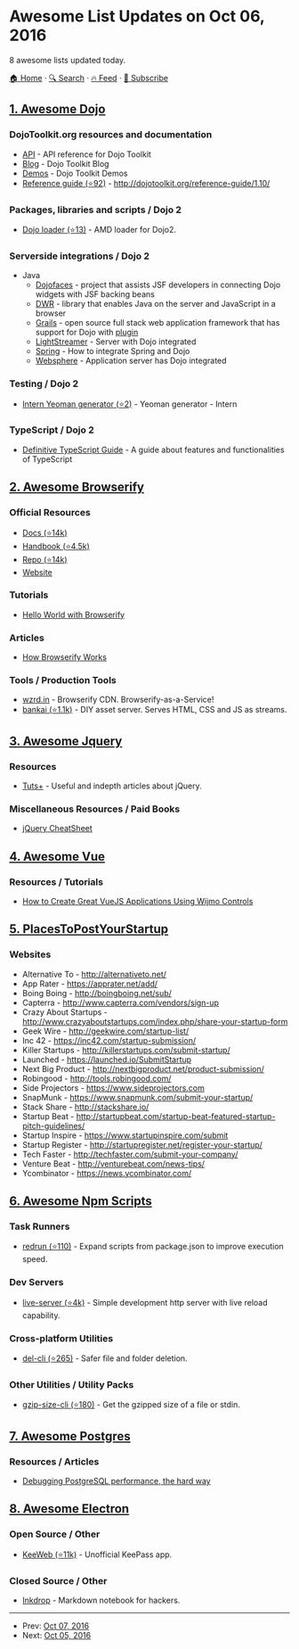 # Awesome List Updates on Oct 06, 2016

8 awesome lists updated today.

[🏠 Home](/README.md) · [🔍 Search](https://www.trackawesomelist.com/search/) · [🔥 Feed](https://www.trackawesomelist.com/rss.xml) · [📮 Subscribe](https://trackawesomelist.us17.list-manage.com/subscribe?u=d2f0117aa829c83a63ec63c2f&id=36a103854c)



## [1. Awesome Dojo](/content/petk/awesome-dojo/README.md)

### DojoToolkit.org resources and documentation

*   [API](http://dojotoolkit.org/api/) - API reference for Dojo Toolkit
*   [Blog](http://dojotoolkit.org/blog/) - Dojo Toolkit Blog
*   [Demos](http://demos.dojotoolkit.org/demos/) - Dojo Toolkit Demos
*   [Reference guide (⭐92)](https://github.com/dojo/docs) - <http://dojotoolkit.org/reference-guide/1.10/>

### Packages, libraries and scripts / Dojo 2

*   [Dojo loader (⭐13)](https://github.com/dojo/loader) - AMD loader for Dojo2.

### Serverside integrations / Dojo 2

*   Java
    *   [Dojofaces](http://www.dojofaces.org) - project that assists JSF developers in connecting Dojo widgets with JSF backing beans
    *   [DWR](http://directwebremoting.org/dwr/index.html) - library that enables Java on the server and JavaScript in a browser
    *   [Grails](https://grails.org/) - open source full stack web application framework that has support for Dojo with [plugin](http://grails.org/plugin/dojo)
    *   [LightStreamer](http://www.lightstreamer.com/) - Server with Dojo integrated
    *   [Spring](https://www.sitepen.com/blog/2011/08/11/how-do-you-use-the-dojo-store-jsonrest-api-with-spring/) - How to integrate Spring and Dojo
    *   [Websphere](http://www-03.ibm.com/software/products/en/appserv-was) - Application server has Dojo integrated

### Testing / Dojo 2

*   [Intern Yeoman generator (⭐2)](https://github.com/naglalakk/generator-intern) - Yeoman generator - Intern

### TypeScript / Dojo 2

*   [Definitive TypeScript Guide](https://www.sitepen.com/blog/2013/12/31/definitive-guide-to-typescript/) - A guide about features and functionalities of TypeScript

## [2. Awesome Browserify](/content/browserify/awesome-browserify/README.md)

### Official Resources

*   [Docs (⭐14k)](https://github.com/substack/node-browserify#usage)
*   [Handbook (⭐4.5k)](https://github.com/substack/browserify-handbook)
*   [Repo (⭐14k)](https://github.com/substack/node-browserify)
*   [Website](http://browserify.org/)

### Tutorials

*   [Hello World with Browserify](http://browserify.org/#middle-section)

### Articles

*   [How Browserify Works](http://benclinkinbeard.com/posts/how-browserify-works/)

### Tools / Production Tools

*   [wzrd.in](https://wzrd.in/) - Browserify CDN. Browserify-as-a-Service!
*   [bankai (⭐1.1k)](https://github.com/yoshuawuyts/bankai) - DIY asset server. Serves HTML, CSS and JS as streams.

## [3. Awesome Jquery](/content/petk/awesome-jquery/README.md)

### Resources

*   [Tuts+](https://code.tutsplus.com/categories/jquery) - Useful and indepth articles about jQuery.

### Miscellaneous Resources / Paid Books

*   [jQuery CheatSheet](http://lab.abhinayrathore.com/jquery-cheatsheet/)

## [4. Awesome Vue](/content/vuejs/awesome-vue/README.md)

### Resources / Tutorials

*   [How to Create Great VueJS Applications Using Wijmo Controls](http://wijmo.com/blog/how-to-create-great-vuejs-applications-using-wijmo-controls/)

## [5. PlacesToPostYourStartup](/content/mmccaff/PlacesToPostYourStartup/README.md)

### Websites

*   Alternative To - <http://alternativeto.net/>
*   App Rater - <https://apprater.net/add/>
*   Boing Boing - <http://boingboing.net/sub/>
*   Capterra - <http://www.capterra.com/vendors/sign-up>
*   Crazy About Startups - <http://www.crazyaboutstartups.com/index.php/share-your-startup-form>
*   Geek Wire - <http://geekwire.com/startup-list/>
*   Inc 42 - <https://inc42.com/startup-submission/>
*   Killer Startups - <http://killerstartups.com/submit-startup/>
*   Launched - <https://launched.io/SubmitStartup>
*   Next Big Product - <http://nextbigproduct.net/product-submission/>
*   Robingood - <http://tools.robingood.com/>
*   Side Projectors - <https://www.sideprojectors.com>
*   SnapMunk - <https://www.snapmunk.com/submit-your-startup/>
*   Stack Share - <http://stackshare.io/>
*   Startup Beat - <http://startupbeat.com/startup-beat-featured-startup-pitch-guidelines/>
*   Startup Inspire - <https://www.startupinspire.com/submit>
*   Startup Register - <http://startupregister.net/register-your-startup/>
*   Tech Faster - <http://techfaster.com/submit-your-company/>
*   Venture Beat - <http://venturebeat.com/news-tips/>
*   Ycombinator - <https://news.ycombinator.com/>

## [6. Awesome Npm Scripts](/content/RyanZim/awesome-npm-scripts/README.md)

### Task Runners

*   [redrun (⭐110)](https://github.com/coderaiser/redrun) - Expand scripts from package.json to improve execution speed.

### Dev Servers

*   [live-server (⭐4k)](https://github.com/tapio/live-server) - Simple development http server with live reload capability.

### Cross-platform Utilities

*   [del-cli (⭐265)](https://github.com/sindresorhus/del-cli) - Safer file and folder deletion.

### Other Utilities / Utility Packs

*   [gzip-size-cli (⭐180)](https://github.com/sindresorhus/gzip-size-cli) - Get the gzipped size of a file or stdin.

## [7. Awesome Postgres](/content/dhamaniasad/awesome-postgres/README.md)

### Resources / Articles

*   [Debugging PostgreSQL performance, the hard way](https://www.justwatch.com/blog/post/debugging-postgresql-performance-the-hard-way/)

## [8. Awesome Electron](/content/sindresorhus/awesome-electron/README.md)

### Open Source / Other

*   [KeeWeb (⭐11k)](https://github.com/keeweb/keeweb) - Unofficial KeePass app.

### Closed Source / Other

*   [Inkdrop](https://www.inkdrop.info) - Markdown notebook for hackers.

---

- Prev: [Oct 07, 2016](/content/2016/10/07/README.md)
- Next: [Oct 05, 2016](/content/2016/10/05/README.md)